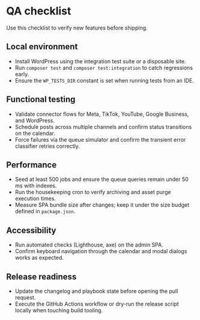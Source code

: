 # QA checklist

Use this checklist to verify new features before shipping.

## Local environment

* Install WordPress using the integration test suite or a disposable site.
* Run `composer test` and `composer test:integration` to catch regressions early.
* Ensure the `WP_TESTS_DIR` constant is set when running tests from an IDE.

## Functional testing

* Validate connector flows for Meta, TikTok, YouTube, Google Business, and WordPress.
* Schedule posts across multiple channels and confirm status transitions on the calendar.
* Force failures via the queue simulator and confirm the transient error classifier retries correctly.

## Performance

* Seed at least 500 jobs and ensure the queue queries remain under 50 ms with indexes.
* Run the housekeeping cron to verify archiving and asset purge execution times.
* Measure SPA bundle size after changes; keep it under the size budget defined in `package.json`.

## Accessibility

* Run automated checks (Lighthouse, axe) on the admin SPA.
* Confirm keyboard navigation through the calendar and modal dialogs works as expected.

## Release readiness

* Update the changelog and playbook state before opening the pull request.
* Execute the GitHub Actions workflow or dry-run the release script locally when touching build tooling.
